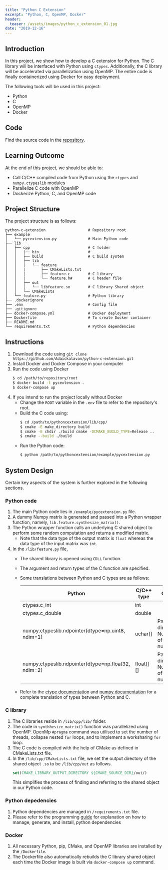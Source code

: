 ```yaml
---
title: "Python C Extension"
excerpt: "Python, C, OpenMP, Docker"
header:
  teaser: /assets/images/python_c_extension_01.jpg
date: "2019-12-16"    
---
```


## Introduction

In this project, we show how to develop a C extension for Python. The C library will be interfaced with Python using `ctypes`. Additionally, the C library will be accelerated via parallelization using OpenMP. The entire code is finally containerized using Docker for easy deployment.

The following tools will be used in this project:
+ Python
+ C
+ OpenMP
+ Docker

## Code

Find the source code in the [repository](https://github.com/Adaickalavan/python-c-extension).

## Learning Outcome

At the end of this project, we should be able to:
+ Call C/C++ compiled code from Python using the `ctypes` and `numpy.ctypeslib` modules
+ Parallelize C code with OpenMP 
+ Dockerize Python, C, and OpenMP code

## Project Structure

The project structure is as follows:

```text
python-c-extension                   # Repository root
├── example                      
│   └── pycextension.py              # Main Python code
├── lib                       
│   ├── cpp                          # C folder
│   │   ├── bin                      # 
│   │   ├── build                    # C build system
│   │   ├── lib                     
│   │   │   └── feature               
│   │   |       ├── CMakeLists.txt 
│   │   |       ├── feature.c        # C library
│   │   |       └── feature.h#       # C header file
│   │   ├── out 
│   │   |   └── libfeature.so        # C library Shared object
│   │   └── CMakeLists                
│   └── feature.py                   # Python library
├── .dockerignore
├── .env                             # Config file 
├── .gitignore
├── docker-compose.yml               # Docker deployment
├── Dockerfile                       # To create Docker container
├── README.md                        
└── requirements.txt                 # Python dependencies                
```

## Instructions
1. Download the code using `git clone https://github.com/Adaickalavan/python-c-extension.git`
1. Install Docker and Docker Compose in your computer
1. Run the code using Docker
    ```bash
    $ cd /path/to/repository/root
    $ docker build -t pycextension .
    $ docker-compose up
    ```
1. If you intend to run the project locally without Docker
    + Change the `ROOT` variable in the `.env` file to refer to the repository's root.
    + Build the C code using:
        ```bash
        $ cd /path/to/pythoncextension/lib/cpp/
        $ cmake -E make_directory build 
        $ cmake -E chdir ./build cmake -DCMAKE_BUILD_TYPE=Release ..
        $ cmake --build ./build
        ```
    + Run the Python code:
        ```bash
        $ python /path/to/pythoncextension/example/pycextension.py   
        ```    

## System Design
Certain key aspects of the system is further explored in the following sections.

### Python code
1. The main Python code lies in `/example/pycextension.py` file.
1. A dummy Numpy matrix is generated and passed into a Python wrapper function, namely, `lib.feature.synthesize_matrix()`.
1. The Python wrapper function calls an underlying C shared object to perform some random computation and returns a modified matrix.
    + Note that the data type of the output matrix is `float` whereas the data type of the input matrix was `int`.
1. In the `/lib/feature.py` file, 
    + The shared library is opened using `CDLL` function.
    + The argument and return types of the C function are specified.
    + Some translations between Python and C types are as follows:

      | Python                                              	| C/C++ type 	| Comments                                               	|
      |-----------------------------------------------------	|------------	|--------------------------------------------------------	|
      | ctypes.c_int                                        	| int        	|                                                        	|
      | ctypes.c_double                                     	| double     	|                                                        	|
      | numpy.ctypeslib.ndpointer(dtype=np.uint8, ndim=1)   	| uchar[]    	| Pass a 1 dimensional Numpy array of type numpy.unint8  	|
      | numpy.ctypeslib.ndpointer(dtype=np.float32, ndim=2) 	| float[][]  	| Pass a 2 dimensional Numpy array of type numpy.float32 	| 

    + Refer to the [ctype documentation](https://docs.python.org/3/library/ctypes.html) and [numpy documentation](https://docs.scipy.org/doc/numpy-1.15.0/reference/routines.ctypeslib.html#numpy.ctypeslib.ndpointer) for a complete translation of types between Python and C.

### C library
1. The C libraries reside in `/lib/cpp/lib/` folder.
1. The code in `synthhesize_matrix()` function was parallelized using OpenMP. OpenMp `#pragma` command was utilised to set the number of threads, collapse nested `for` loops, and to implement a worksharing `for` loop.
1. The C code is compiled with the help of CMake as defined in CMakeLists.txt file.
1. In the `/lib/cpp/CMakeLists.txt` file, we set the output directory of the shared object `.so` to be `/lib/cpp/out` as follows. 
    ```cmake
    set(CMAKE_LIBRARY_OUTPUT_DIRECTORY ${CMAKE_SOURCE_DIR}/out/)
    ```
    This simplifies the process of finding and referring to the shared object in our Python code.

### Python depedencies
1. Python dependencies are managed in `/requirements.txt` file.
1. Please refer to the programming [guide](https://adaickalavan.github.io/docs/python/#dependencies) for explanation on how to manage, generate, and install, python dependencies

### Docker 
1. All necessary Python, pip, CMake, and OpenMP libraries are installed by the `/Dockerfile`.
1. The Dockerfile also automatically rebuilds the C library shared object each time the Docker image is built via `docker-compose up` command.
